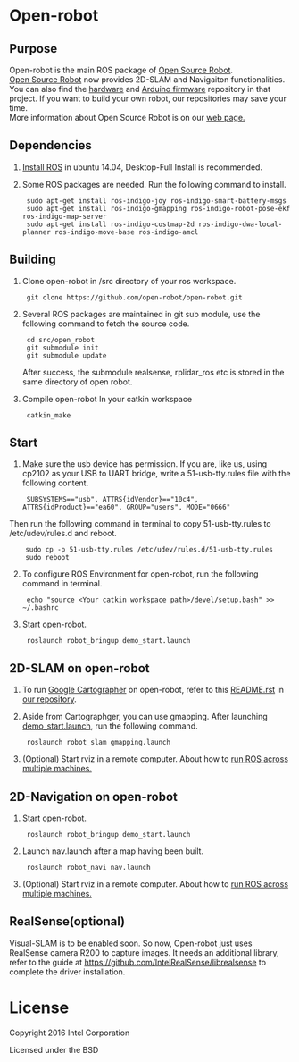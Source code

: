 # Open-robot



## Purpose
Open-robot is the main ROS package of [Open Source Robot](https://github.com/open-robot).  
[Open Source Robot](https://github.com/open-robot) now provides 2D-SLAM and Navigaiton functionalities. You can also find the [hardware](https://github.com/open-robot/Hardware) and [Arduino firmware](https://github.com/open-robot/ArduinoFirmware) repository in that project. If you want to build your own robot, our repositories may save your time.  
More information about Open Source Robot is on our [web page.](http://www.ros-robot.com/)


## Dependencies
1. [Install ROS](http://wiki.ros.org/indigo/Installation/Ubuntu) in ubuntu 14.04, Desktop-Full Install is recommended.  	
2. Some ROS packages are needed. Run the following command to install.

		sudo apt-get install ros-indigo-joy ros-indigo-smart-battery-msgs 
		sudo apt-get install ros-indigo-gmapping ros-indigo-robot-pose-ekf ros-indigo-map-server
		sudo apt-get install ros-indigo-costmap-2d ros-indigo-dwa-local-planner ros-indigo-move-base ros-indigo-amcl

## Building
1. Clone open-robot in /src directory of your ros workspace.

		git clone https://github.com/open-robot/open-robot.git

2. Several ROS packages are maintained in git sub module, use the following command to fetch the source code.

		cd src/open_robot
		git submodule init
		git submodule update
	After success, the submodule realsense, rplidar_ros etc is stored in the same directory of open robot.

3. Compile open-robot In your catkin workspace

		catkin_make


## Start
1. Make sure the usb device has permission.   If you are, like us, using cp2102 as your USB to UART bridge, write a 51-usb-tty.rules file with the following content.

		SUBSYSTEMS=="usb", ATTRS{idVendor}=="10c4", ATTRS{idProduct}=="ea60", GROUP="users", MODE="0666"

 Then run the following command in terminal to copy 51-usb-tty.rules to /etc/udev/rules.d and reboot.

		sudo cp -p 51-usb-tty.rules /etc/udev/rules.d/51-usb-tty.rules
		sudo reboot
 
2. To configure ROS Environment for open-robot, run the following command in terminal.

		echo "source <Your catkin workspace path>/devel/setup.bash" >> ~/.bashrc
	
3. Start open-robot.

		roslaunch robot_bringup demo_start.launch


## 2D-SLAM on open-robot

1. To run [Google Cartographer](https://github.com/googlecartographer/cartographer_ros) on open-robot, refer to this [README.rst](https://github.com/open-robot/cartographer_ros/blob/open-robot/README.rst) in [our repository](https://github.com/open-robot/cartographer_ros).  

2. Aside from Cartographger, you can use gmapping. After launching [demo_start.launch](https://github.com/open-robot/open-robot/blob/master/robot_bringup/launch/demo_start.launch), run the following command.

		roslaunch robot_slam gmapping.launch

3. (Optional) Start rviz in a remote computer. About how to [run ROS across multiple machines.](http://wiki.ros.org/ROS/Tutorials/MultipleMachines)


## 2D-Navigation on open-robot
1. Start open-robot.

		roslaunch robot_bringup demo_start.launch

2. Launch nav.launch after a map having been built.
 
		roslaunch robot_navi nav.launch

3. (Optional) Start rviz in a remote computer. About how to [run ROS across multiple machines.](http://wiki.ros.org/ROS/Tutorials/MultipleMachines)



## RealSense(optional)

Visual-SLAM is to be enabled soon. So now, Open-robot just uses RealSense camera R200 to capture images. It needs an additional library, refer to the guide at
	 https://github.com/IntelRealSense/librealsense
to complete the driver installation.


# License

Copyright 2016 Intel Corporation

Licensed under the BSD
